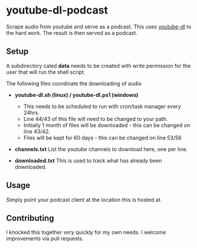 # youtube-dl-podcast
Scrape audio from youtube and serve as a podcast.
This uses [youtube-dl](https://github.com/rg3/youtube-dl) to the hard work.  The result is then served as a podcast.

## Setup
A subdirectory caled **data** needs to be created with write permission for the user that will run the shell script.

The following files coordinate the downloading of audio
* **youtube-dl.sh (linux) /  youtube-dl.ps1 (windows)**
  * This needs to be scheduled to run with cron/task manager every 24hrs.
  * Line 44/43 of this file will need to be changed to your path.
  * Initially 1 month of files will be downloaded - this can be changed on line 43/42.
  * Files will be kept for 60 days - this can be changed on line 53/56

* **channels.txt**
List the youtube channels to download here, one per line.
* **downloaded.txt**
This is used to track what has already been downloaded.

## Usage
Simply point your podcast client at the location this is hosted at.

## Contributing
I knocked this together *very* quickly for my own needs.  I welcome improvements via pull requests.
